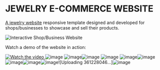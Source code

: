# JEWELRY E-COMMERCE WEBSITE

[A jewelry website](https://alteakapxhiu.github.io/Interactive-Shop-Business-Website/) responsive template designed and developed for shops/businesses to showcase and sell their products.

![Interactive Shop/Business Website](https://i.postimg.cc/02yzGHS5/Cover-Alisa-Jewels-1.png)

Watch a demo of the website in action:

[![Watch the video](https://i.imghippo.com/files/cNDGk1724318936.jpg)
](https://www.youtube.com/watch?)
![image](https://github.com/user-attachments/assets/441cb14d-c24f-4549-a50c-e70747b8f292)
![image](https://github.com/user-attachments/assets/fb7d99f2-c685-4dcd-a844-eb48ffef1706)![image](https://github.com/user-attachments/assets/25f619d1-6b09-49d5-a6a3-445f7f01e89b)
![image](https://github.com/user-attachments/assets/6bd7b2c8-c2cd-45ef-b141-564dfc63b7b1)
![image](https://github.com/user-attachments/assets/4f6dbb98-5072-440d-9d9f-37a0fd853e12)![image](https://github.com/user-attachments/assets/19f2a2ad-c4d9-4112-8aee-01514d0b58a5)![image](https://github.com/user-attachments/assets/231319f8-5b68-48e2-991d-3d3fc4fbf2c2)![image](https://github.com/user-attachments/assets/c04ffcd7-72b9-465d-aeb2-eb614dbc462d)![image](https://github.com/user-attachments/assets/01eea4b7-c0df-491e-ab88-8ef52bb06a52)![Uploading 361228046...]![image](https://github.com/user-attachments/assets/8f2f1f31-1acb-44ad-a26c-7b4630568068)
